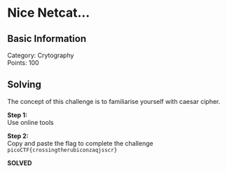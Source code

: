 # Nice Netcat...

## Basic Information
Category: Crytography     
Points: 100 

## Solving
The concept of this challenge is to familiarise yourself with caesar cipher.
  
**Step 1:**  
Use online tools  

**Step 2:**   
Copy and paste the flag to complete the challenge  
```picoCTF{crossingtherubiconzaqjsscr}```  

**SOLVED**  
